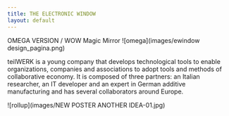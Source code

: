 ```yaml
---
title: THE ELECTRONIC WINDOW
layout: default
---
```

OMEGA VERSION / WOW Magic Mirror 
![omega](images/ewindow design_pagina.png)

teilWERK is a young company that develops technological tools to enable organizations, companies and associations to adopt tools and methods of collaborative economy. It is composed of three partners: an Italian researcher, an IT developer and an expert in German additive manufacturing and has several collaborators around Europe.

![rollup](images/NEW POSTER ANOTHER IDEA-01.jpg)
